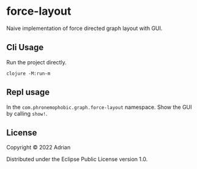 # force-layout

Naive implementation of force directed graph layout with GUI.

## Cli Usage

Run the project directly.

    clojure -M:run-m

## Repl usage

In the `com.phronemophobic.graph.force-layout` namespace. Show the GUI by calling `show!`.

## License

Copyright © 2022 Adrian

Distributed under the Eclipse Public License version 1.0.
